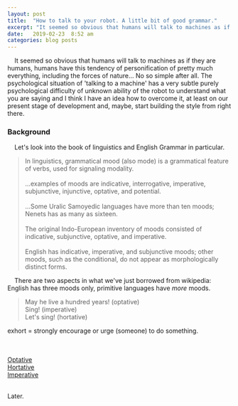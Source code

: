 ```yaml
---
layout: post
title:  "How to talk to your robot. A little bit of good grammar."
excerpt: "It seemed so obvious that humans will talk to machines as if they are humans, humans have this tendency of personification of pretty much everything, including the forces of nature..."
date:   2019-02-23  8:52 am
categories: blog posts
---
```

&nbsp;&nbsp;&nbsp;&nbsp;It seemed so obvious that humans will talk to machines as if they are humans, humans have this tendency of personification of pretty much everything, including the forces of nature... No so simple after all. The psychological situation of 'talking to a machine' has a very subtle purely psychological difficulty of unknown ability of the robot to understand what you are saying and I think I have an idea how to overcome it, at least on our present stage of development and, maybe, start building the style from right there.<br>
### Background
&nbsp;&nbsp;&nbsp;&nbsp;Let's look into the book of linguistics and English Grammar in particular.
>In linguistics, grammatical mood (also mode) is a grammatical feature of verbs, used for signaling modality.<br><br>...examples of moods are indicative, interrogative, imperative, subjunctive, injunctive, optative, and potential.<br><br>...Some Uralic Samoyedic languages have more than ten moods; Nenets has as many as sixteen.<br><br>The original Indo-European inventory of moods consisted of indicative, subjunctive, optative, and imperative.<br><br>English has indicative, imperative, and subjunctive moods; other moods, such as the conditional, do not appear as morphologically distinct forms.<br>

&nbsp;&nbsp;&nbsp;&nbsp;There are two aspects in what we've just borrowed from wikipedia: English has three moods only, primitive languages have _more_ moods.<br>

> May he live a hundred years! (optative)<br>
Sing! (imperative)<br>
Let's sing! (hortative)

exhort = strongly encourage or urge (someone) to do something.


<br><br>
[Optative](https://en.wikipedia.org/wiki/Optative_mood)<br>
[Hortative](https://en.wikipedia.org/wiki/Hortative)<br>
[Imperative](https://en.wikipedia.org/wiki/Imperative_mood)<br><br>


Later.
